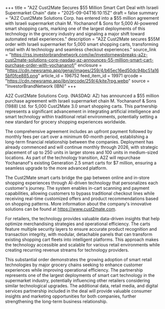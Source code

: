 +++
title = "A2Z Cust2Mate Secures $55 Million Smart Cart Deal with Israeli Supermarket Chain"
date = "2025-09-04T16:10:15Z"
draft = false
summary = "A2Z Cust2Mate Solutions Corp. has entered into a $55 million agreement with Israeli supermarket chain M. Yochananof & Sons for 5,000 AI-powered smart shopping carts, marking one of the largest deployments of this technology in the grocery industry and signaling a major shift toward automated retail experiences."
description = "A2Z Cust2Mate secures $55M order with Israeli supermarket for 5,000 smart shopping carts, transforming retail with AI technology and seamless checkout experiences."
source_link = "https://rss.investorbrandnetwork.com/iw/investornewsbreaks-a2z-cust2mate-solutions-corp-nasdaq-az-announces-55-million-smart-cart-purchase-order-with-yochananof/"
enclosure = "https://cdn.newsramp.app/genai/images/259/4/b65ec16ed50dc94bc51a165bf0fce885.png"
article_id = 196752
feed_item_id = 19971
qrcode = "https://cdn.newsramp.app/ibn/qrcode/259/4/kite7rpg.webp"
source = "InvestorBrandNetwork (IBN)"
+++

<p>A2Z Cust2Mate Solutions Corp. (NASDAQ: AZ) has announced a $55 million purchase agreement with Israeli supermarket chain M. Yochananof & Sons (1988) Ltd. for 5,000 Cust2Mate 3.0 smart shopping carts. This partnership represents a significant advancement in integrating artificial intelligence and smart technology within traditional retail environments, potentially setting a new standard for grocery shopping experiences worldwide.</p><p>The comprehensive agreement includes an upfront payment followed by monthly fees per cart over a minimum 60-month period, establishing a long-term financial relationship between the companies. Deployment has already commenced and will continue monthly through 2026, with strategic placement of up to 250 units in larger stores and 100 units in medium-sized locations. As part of the technology transition, A2Z will repurchase Yochananof's existing Generation 2.5 smart carts for $7 million, ensuring a seamless upgrade to the more advanced platform.</p><p>The Cust2Mate smart carts bridge the gap between online and in-store shopping experiences through AI-driven technology that personalizes each customer's journey. The system enables in-cart scanning and payment capabilities, allowing customers to bypass traditional checkout lines while receiving real-time customized offers and product recommendations based on shopping patterns. More information about the company's innovative solutions can be found at <a href="https://www.cust2mate.com" rel="nofollow" target="_blank">https://www.cust2mate.com</a>.</p><p>For retailers, the technology provides valuable data-driven insights that help optimize merchandising strategies and operational efficiency. The carts feature multiple security layers to ensure accurate product recognition and transaction integrity, with modular, detachable panels that can transform existing shopping cart fleets into intelligent platforms. This approach makes the technology accessible and scalable for various retail environments while creating recurring revenue streams for technology providers.</p><p>This substantial order demonstrates the growing adoption of smart retail technologies by major grocery chains seeking to enhance customer experiences while improving operational efficiency. The partnership represents one of the largest deployments of smart cart technology in the supermarket industry, potentially influencing other retailers considering similar technological upgrades. The additional data, retail media, and digital services partnership included in the deal will provide valuable consumer insights and marketing opportunities for both companies, further strengthening the long-term business relationship.</p>